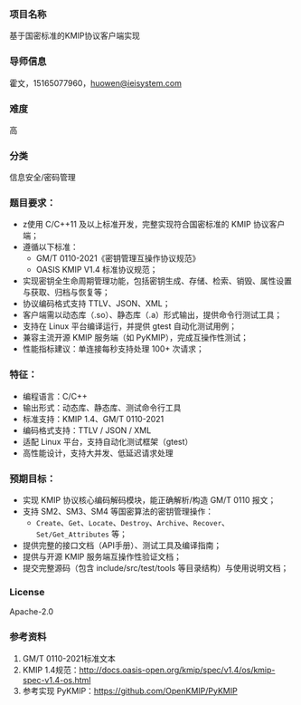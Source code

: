 ### 项目名称
基于国密标准的KMIP协议客户端实现  

### 导师信息
霍文，15165077960，huowen@ieisystem.com  

### 难度
高  

### 分类
信息安全/密码管理  

### 题目要求：  
- z使用 C/C++11 及以上标准开发，完整实现符合国密标准的 KMIP 协议客户端；  
- 遵循以下标准：  
  - GM/T 0110-2021《密钥管理互操作协议规范》  
  - OASIS KMIP V1.4 标准协议规范；  
- 实现密钥全生命周期管理功能，包括密钥生成、存储、检索、销毁、属性设置与获取、归档与恢复等；  
- 协议编码格式支持 TTLV、JSON、XML；  
- 客户端需以动态库（.so）、静态库（.a）形式输出，提供命令行测试工具；  
- 支持在 Linux 平台编译运行，并提供 gtest 自动化测试用例；  
- 兼容主流开源 KMIP 服务端（如 PyKMIP），完成互操作性测试；  
- 性能指标建议：单连接每秒支持处理 100+ 次请求；  

### 特征：  
- 编程语言：C/C++  
- 输出形式：动态库、静态库、测试命令行工具  
- 标准支持：KMIP 1.4、GM/T 0110-2021  
- 编码格式支持：TTLV / JSON / XML  
- 适配 Linux 平台，支持自动化测试框架（gtest）  
- 高性能设计，支持大并发、低延迟请求处理  

### 预期目标：  
- 实现 KMIP 协议核心编码解码模块，能正确解析/构造 GM/T 0110 报文；  
- 支持 SM2、SM3、SM4 等国密算法的密钥管理操作：  
  - `Create`、`Get`、`Locate`、`Destroy`、`Archive`、`Recover`、`Set/Get_Attributes` 等；  
- 提供完整的接口文档（API手册）、测试工具及编译指南；  
- 提供与开源 KMIP 服务端互操作性验证文档；  
- 提交完整源码（包含 include/src/test/tools 等目录结构）与使用说明文档；  

### License
Apache-2.0  

### 参考资料  
1. GM/T 0110-2021标准文本  
2. KMIP 1.4规范：http://docs.oasis-open.org/kmip/spec/v1.4/os/kmip-spec-v1.4-os.html  
3. 参考实现 PyKMIP：https://github.com/OpenKMIP/PyKMIP  
